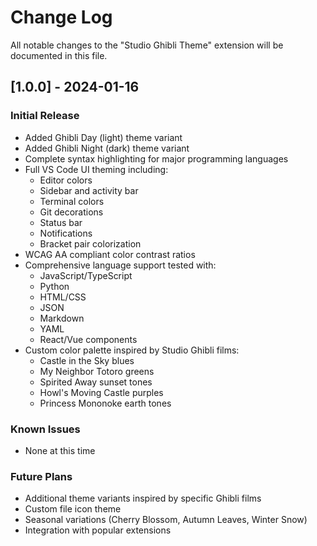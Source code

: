 # Change Log

All notable changes to the "Studio Ghibli Theme" extension will be documented in this file.

## [1.0.0] - 2024-01-16

### Initial Release
- Added Ghibli Day (light) theme variant
- Added Ghibli Night (dark) theme variant
- Complete syntax highlighting for major programming languages
- Full VS Code UI theming including:
  - Editor colors
  - Sidebar and activity bar
  - Terminal colors
  - Git decorations
  - Status bar
  - Notifications
  - Bracket pair colorization
- WCAG AA compliant color contrast ratios
- Comprehensive language support tested with:
  - JavaScript/TypeScript
  - Python
  - HTML/CSS
  - JSON
  - Markdown
  - YAML
  - React/Vue components
- Custom color palette inspired by Studio Ghibli films:
  - Castle in the Sky blues
  - My Neighbor Totoro greens
  - Spirited Away sunset tones
  - Howl's Moving Castle purples
  - Princess Mononoke earth tones

### Known Issues
- None at this time

### Future Plans
- Additional theme variants inspired by specific Ghibli films
- Custom file icon theme
- Seasonal variations (Cherry Blossom, Autumn Leaves, Winter Snow)
- Integration with popular extensions